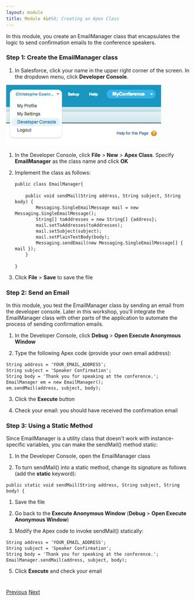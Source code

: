 ```yaml
---
layout: module
title: Module 4&#58; Creating an Apex Class
---
```

In this module, you create an EmailManager class that encapsulates the logic to send confirmation emails to the conference speakers.

### Step 1: Create the EmailManager class

1. In Salesforce, click your name in the upper right corner of the screen. In the dropdown menu, click **Developer Console**.

  ![](images/devconsole.jpg)

1. In the Developer Console, click **File** > **New** > **Apex Class**. Specify **EmailManager** as the class name and click **OK**

2. Implement the class as follows:

    ```
    public class EmailManager{

        public void sendMail(String address, String subject, String body) {
            Messaging.SingleEmailMessage mail = new Messaging.SingleEmailMessage();
            String[] toAddresses = new String[] {address};
            mail.setToAddresses(toAddresses);
            mail.setSubject(subject);
            mail.setPlainTextBody(body);
            Messaging.sendEmail(new Messaging.SingleEmailMessage[] { mail });
        }

    }
    ```

1. Click **File** > **Save** to save the file

### Step 2: Send an Email

In this module, you test the EmailManager class by sending an email from the developer console. Later in this workshop, you'll integrate the EmailManager class with other parts of the application to automate the process of sending confirmation emails.

1. In the Developer Console, click **Debug** > **Open Execute Anonymous Window**

2. Type the following Apex code (provide your own email address):

  ```
  String address = 'YOUR_EMAIL_ADDRESS';
  String subject = 'Speaker Confirmation';
  String body = 'Thank you for speaking at the conference.';
  EmailManager em = new EmailManager();
  em.sendMail(address, subject, body);
  ```

3. Click the **Execute** button

4. Check your email: you should have received the confirmation email


### Step 3: Using a Static Method

Since EmailManager is a utility class that doesn't work with instance-specific variables, you can make the sendMail() method static:

1. In the Developer Console, open the EmailManager class

1. To turn sendMail() into a static method, change its signature as follows (add the **static** keyword):

  ```
  public static void sendMail(String address, String subject, String body) {
  ```

1. Save the file

3. Go back to the **Execute Anonymous Window** (**Debug** > **Open Execute Anonymous Window**)

4. Modify the Apex code to invoke sendMail() statically:

  ```
  String address = 'YOUR_EMAIL_ADDRESS';
  String subject = 'Speaker Confirmation';
  String body = 'Thank you for speaking at the conference.';
  EmailManager.sendMail(address, subject, body);
  ```

5. Click **Execute** and check your email


<div class="row" style="margin-top:40px;">
<div class="col-sm-12">
<a href="Creating-the-Application.html" class="btn btn-default"><i class="glyphicon glyphicon-chevron-left"></i> Previous</a>
<a href="Accessing-Data-using-SOQL-and-DML.html" class="btn btn-default pull-right">Next <i class="glyphicon glyphicon-chevron-right"></i></a>
</div>
</div>
